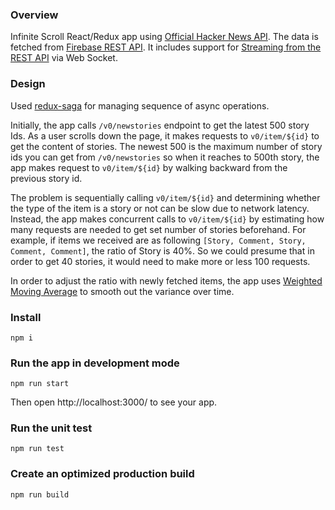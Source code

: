 ### Overview
Infinite Scroll React/Redux app using [Official Hacker News API](https://github.com/HackerNews/API). The data is fetched from [Firebase REST API](https://firebase.google.com/docs/database/rest/start). It includes support for [Streaming from the REST API](https://firebase.google.com/docs/database/rest/retrieve-data#section-rest-streaming) via Web Socket. 

### Design
Used [redux-saga](https://github.com/redux-saga/redux-saga) for managing sequence of async operations. 

Initially, the app calls `/v0/newstories` endpoint to get the latest 500 story Ids. As a user scrolls down the page, it makes requests to `v0/item/${id}` to get the content of stories. The newest 500 is the maximum number of story ids you can get from `/v0/newstories` so when it reaches to 500th story, the app makes request to `v0/item/${id}` by walking backward from the previous story id. 

The problem is sequentially calling `v0/item/${id}` and determining whether the type of the item is a story or not can be slow due to network latency. Instead, the app makes concurrent calls to `v0/item/${id}` by estimating how many requests are needed to get set number of stories beforehand. For example, if items we received are as following `[Story, Comment, Story, Comment, Comment]`, the ratio of Story is 40%. So we could presume that in order to get 40 stories, it would need to make more or less 100 requests. 

In order to adjust the ratio with newly fetched items, the app uses [Weighted Moving Average](https://en.wikipedia.org/wiki/Moving_average) to smooth out the variance over time.

### Install
```
npm i
```
### Run the app in development mode
```
npm run start
```
Then open http://localhost:3000/ to see your app.
### Run the unit test
```
npm run test
```
### Create an optimized production build
```
npm run build
```
